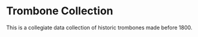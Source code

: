# Trombone Collection

This is a collegiate data collection of historic trombones made before 1800.




